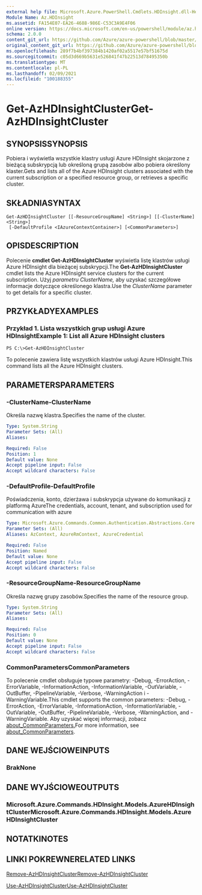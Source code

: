 ```yaml
---
external help file: Microsoft.Azure.PowerShell.Cmdlets.HDInsight.dll-Help.xml
Module Name: Az.HDInsight
ms.assetid: FA154E07-EA26-4688-986E-C53C3A9E4F06
online version: https://docs.microsoft.com/en-us/powershell/module/az.hdinsight/get-azhdinsightcluster
schema: 2.0.0
content_git_url: https://github.com/Azure/azure-powershell/blob/master/src/HDInsight/HDInsight/help/Get-AzHDInsightCluster.md
original_content_git_url: https://github.com/Azure/azure-powershell/blob/master/src/HDInsight/HDInsight/help/Get-AzHDInsightCluster.md
ms.openlocfilehash: 289f7b4bf397384b1420af02a5517e57bf51675d
ms.sourcegitcommit: c05d3d669b5631e526841f47b22513d78495350b
ms.translationtype: MT
ms.contentlocale: pl-PL
ms.lasthandoff: 02/09/2021
ms.locfileid: "100188355"
---
```

# <span data-ttu-id="34c0e-101">Get-AzHDInsightCluster</span><span class="sxs-lookup"><span data-stu-id="34c0e-101">Get-AzHDInsightCluster</span></span>

## <span data-ttu-id="34c0e-102">SYNOPSIS</span><span class="sxs-lookup"><span data-stu-id="34c0e-102">SYNOPSIS</span></span>
<span data-ttu-id="34c0e-103">Pobiera i wyświetla wszystkie klastry usługi Azure HDInsight skojarzone z bieżącą subskrypcją lub określoną grupą zasobów albo pobiera określony klaster.</span><span class="sxs-lookup"><span data-stu-id="34c0e-103">Gets and lists all of the Azure HDInsight clusters associated with the current subscription or a specified resource group, or retrieves a specific cluster.</span></span>

## <span data-ttu-id="34c0e-104">SKŁADNIA</span><span class="sxs-lookup"><span data-stu-id="34c0e-104">SYNTAX</span></span>

```
Get-AzHDInsightCluster [[-ResourceGroupName] <String>] [[-ClusterName] <String>]
 [-DefaultProfile <IAzureContextContainer>] [<CommonParameters>]
```

## <span data-ttu-id="34c0e-105">OPIS</span><span class="sxs-lookup"><span data-stu-id="34c0e-105">DESCRIPTION</span></span>
<span data-ttu-id="34c0e-106">Polecenie **cmdlet Get-AzHDInsightCluster** wyświetla listę klastrów usługi Azure HDInsight dla bieżącej subskrypcji.</span><span class="sxs-lookup"><span data-stu-id="34c0e-106">The **Get-AzHDInsightCluster** cmdlet lists the Azure HDInsight service clusters for the current subscription.</span></span>
<span data-ttu-id="34c0e-107">Użyj *parametru ClusterName,* aby uzyskać szczegółowe informacje dotyczące określonego klastra.</span><span class="sxs-lookup"><span data-stu-id="34c0e-107">Use the *ClusterName* parameter to get details for a specific cluster.</span></span>

## <span data-ttu-id="34c0e-108">PRZYKŁADY</span><span class="sxs-lookup"><span data-stu-id="34c0e-108">EXAMPLES</span></span>

### <span data-ttu-id="34c0e-109">Przykład 1. Lista wszystkich grup usługi Azure HDInsight</span><span class="sxs-lookup"><span data-stu-id="34c0e-109">Example 1: List all Azure HDInsight clusters</span></span>
```
PS C:\>Get-AzHDInsightCluster
```

<span data-ttu-id="34c0e-110">To polecenie zawiera listę wszystkich klastrów usługi Azure HDInsight.</span><span class="sxs-lookup"><span data-stu-id="34c0e-110">This command lists all the Azure HDInsight clusters.</span></span>

## <span data-ttu-id="34c0e-111">PARAMETERS</span><span class="sxs-lookup"><span data-stu-id="34c0e-111">PARAMETERS</span></span>

### <span data-ttu-id="34c0e-112">-ClusterName</span><span class="sxs-lookup"><span data-stu-id="34c0e-112">-ClusterName</span></span>
<span data-ttu-id="34c0e-113">Określa nazwę klastra.</span><span class="sxs-lookup"><span data-stu-id="34c0e-113">Specifies the name of the cluster.</span></span>

```yaml
Type: System.String
Parameter Sets: (All)
Aliases:

Required: False
Position: 1
Default value: None
Accept pipeline input: False
Accept wildcard characters: False
```

### <span data-ttu-id="34c0e-114">-DefaultProfile</span><span class="sxs-lookup"><span data-stu-id="34c0e-114">-DefaultProfile</span></span>
<span data-ttu-id="34c0e-115">Poświadczenia, konto, dzierżawa i subskrypcja używane do komunikacji z platformą Azure</span><span class="sxs-lookup"><span data-stu-id="34c0e-115">The credentials, account, tenant, and subscription used for communication with azure</span></span>

```yaml
Type: Microsoft.Azure.Commands.Common.Authentication.Abstractions.Core.IAzureContextContainer
Parameter Sets: (All)
Aliases: AzContext, AzureRmContext, AzureCredential

Required: False
Position: Named
Default value: None
Accept pipeline input: False
Accept wildcard characters: False
```

### <span data-ttu-id="34c0e-116">-ResourceGroupName</span><span class="sxs-lookup"><span data-stu-id="34c0e-116">-ResourceGroupName</span></span>
<span data-ttu-id="34c0e-117">Określa nazwę grupy zasobów.</span><span class="sxs-lookup"><span data-stu-id="34c0e-117">Specifies the name of the resource group.</span></span>

```yaml
Type: System.String
Parameter Sets: (All)
Aliases:

Required: False
Position: 0
Default value: None
Accept pipeline input: False
Accept wildcard characters: False
```

### <span data-ttu-id="34c0e-118">CommonParameters</span><span class="sxs-lookup"><span data-stu-id="34c0e-118">CommonParameters</span></span>
<span data-ttu-id="34c0e-119">To polecenie cmdlet obsługuje typowe parametry: -Debug, -ErrorAction, -ErrorVariable, -InformationAction, -InformationVariable, -OutVariable, -OutBuffer, -PipelineVariable, -Verbose, -WarningAction i -WarningVariable.</span><span class="sxs-lookup"><span data-stu-id="34c0e-119">This cmdlet supports the common parameters: -Debug, -ErrorAction, -ErrorVariable, -InformationAction, -InformationVariable, -OutVariable, -OutBuffer, -PipelineVariable, -Verbose, -WarningAction, and -WarningVariable.</span></span> <span data-ttu-id="34c0e-120">Aby uzyskać więcej informacji, zobacz [about_CommonParameters.](http://go.microsoft.com/fwlink/?LinkID=113216)</span><span class="sxs-lookup"><span data-stu-id="34c0e-120">For more information, see [about_CommonParameters](http://go.microsoft.com/fwlink/?LinkID=113216).</span></span>

## <span data-ttu-id="34c0e-121">DANE WEJŚCIOWE</span><span class="sxs-lookup"><span data-stu-id="34c0e-121">INPUTS</span></span>

### <span data-ttu-id="34c0e-122">Brak</span><span class="sxs-lookup"><span data-stu-id="34c0e-122">None</span></span>

## <span data-ttu-id="34c0e-123">DANE WYJŚCIOWE</span><span class="sxs-lookup"><span data-stu-id="34c0e-123">OUTPUTS</span></span>

### <span data-ttu-id="34c0e-124">Microsoft.Azure.Commands.HDInsight.Models.AzureHDInsightCluster</span><span class="sxs-lookup"><span data-stu-id="34c0e-124">Microsoft.Azure.Commands.HDInsight.Models.AzureHDInsightCluster</span></span>

## <span data-ttu-id="34c0e-125">NOTATKI</span><span class="sxs-lookup"><span data-stu-id="34c0e-125">NOTES</span></span>

## <span data-ttu-id="34c0e-126">LINKI POKREWNE</span><span class="sxs-lookup"><span data-stu-id="34c0e-126">RELATED LINKS</span></span>

[<span data-ttu-id="34c0e-127">Remove-AzHDInsightCluster</span><span class="sxs-lookup"><span data-stu-id="34c0e-127">Remove-AzHDInsightCluster</span></span>](./Remove-AzHDInsightCluster.md)

[<span data-ttu-id="34c0e-128">Use-AzHDInsightCluster</span><span class="sxs-lookup"><span data-stu-id="34c0e-128">Use-AzHDInsightCluster</span></span>](./Use-AzHDInsightCluster.md)


